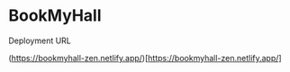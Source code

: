 # BookMyHall

Deployment URL

(https://bookmyhall-zen.netlify.app/)[https://bookmyhall-zen.netlify.app/]